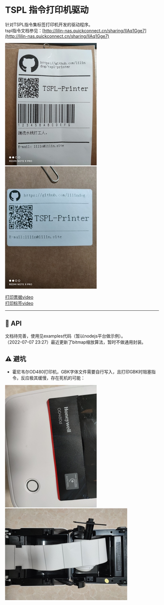 # TSPL 指令打印机驱动

针对TSPL指令集标签打印机开发的驱动程序。   
tspl指令文档参见：[http://lilin-nas.quickconnect.cn/sharing/IlAq1Gge7](http://lilin-nas.quickconnect.cn/sharing/IlAq1Gge7)

![看不见请翻墙](./docs/ticket_example.jpg)
![看不见请翻墙](./docs/label_example.jpg)

[打印票据video](https://www.bilibili.com/video/BV1Nf4y1f7rg/?vd_source=a8ac49f5b8494f07c5d15be8189fe3dd)   
[打印标签video](https://www.bilibili.com/video/BV1WL4y1A7BS/?vd_source=a8ac49f5b8494f07c5d15be8189fe3dd)

---

## 🔨 API 
文档待完善，使用见examples代码（暂以nodejs平台做示例）。    
（2022-07-07 23:27）最近更新了bitmap缩放算法，暂时不做通用封装。  

## ⚠️ 避坑

* 霍尼韦尔OD480打印机，GBK字体文件需要自行写入，且打印GBK时阻塞指令，反应极其缓慢，存在死机的可能：  

![看不见请翻墙](./docs/printer1.jpg) ![看不见请翻墙](./docs/printer2.jpg)   

